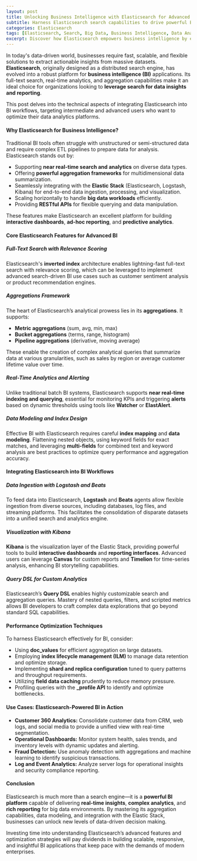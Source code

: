 ```yaml
---
layout: post
title: Unlocking Business Intelligence with Elasticsearch for Advanced Data Insights and Reporting
subtitle: Harness Elasticsearch search capabilities to drive powerful BI analytics and reporting for big data environments
categories: Elasticsearch
tags: [Elasticsearch, Search, Big Data, Business Intelligence, Data Analytics, Reporting, Kibana, Data Visualization]
excerpt: Discover how Elasticsearch empowers business intelligence by enabling advanced data insights and real-time reporting through powerful search and analytics capabilities.
---
```

In today's data-driven world, businesses require fast, scalable, and flexible solutions to extract actionable insights from massive datasets. **Elasticsearch**, originally designed as a distributed search engine, has evolved into a robust platform for **business intelligence (BI)** applications. Its full-text search, real-time analytics, and aggregation capabilities make it an ideal choice for organizations looking to **leverage search for data insights and reporting**.

This post delves into the technical aspects of integrating Elasticsearch into BI workflows, targeting intermediate and advanced users who want to optimize their data analytics platforms.

#### Why Elasticsearch for Business Intelligence?

Traditional BI tools often struggle with unstructured or semi-structured data and require complex ETL pipelines to prepare data for analysis. Elasticsearch stands out by:

- Supporting **near real-time search and analytics** on diverse data types.
- Offering **powerful aggregation frameworks** for multidimensional data summarization.
- Seamlessly integrating with the **Elastic Stack** (Elasticsearch, Logstash, Kibana) for end-to-end data ingestion, processing, and visualization.
- Scaling horizontally to handle **big data workloads** efficiently.
- Providing **RESTful APIs** for flexible querying and data manipulation.

These features make Elasticsearch an excellent platform for building **interactive dashboards**, **ad-hoc reporting**, and **predictive analytics**.

#### Core Elasticsearch Features for Advanced BI

##### Full-Text Search with Relevance Scoring

Elasticsearch's **inverted index** architecture enables lightning-fast full-text search with relevance scoring, which can be leveraged to implement advanced search-driven BI use cases such as customer sentiment analysis or product recommendation engines.

##### Aggregations Framework

The heart of Elasticsearch’s analytical prowess lies in its **aggregations**. It supports:

- **Metric aggregations** (sum, avg, min, max)
- **Bucket aggregations** (terms, range, histogram)
- **Pipeline aggregations** (derivative, moving average)

These enable the creation of complex analytical queries that summarize data at various granularities, such as sales by region or average customer lifetime value over time.

##### Real-Time Analytics and Alerting

Unlike traditional batch BI systems, Elasticsearch supports **near real-time indexing and querying**, essential for monitoring KPIs and triggering **alerts** based on dynamic thresholds using tools like **Watcher** or **ElastAlert**.

##### Data Modeling and Index Design

Effective BI with Elasticsearch requires careful **index mapping** and **data modeling**. Flattening nested objects, using keyword fields for exact matches, and leveraging **multi-fields** for combined text and keyword analysis are best practices to optimize query performance and aggregation accuracy.

#### Integrating Elasticsearch into BI Workflows

##### Data Ingestion with Logstash and Beats

To feed data into Elasticsearch, **Logstash** and **Beats** agents allow flexible ingestion from diverse sources, including databases, log files, and streaming platforms. This facilitates the consolidation of disparate datasets into a unified search and analytics engine.

##### Visualization with Kibana

**Kibana** is the visualization layer of the Elastic Stack, providing powerful tools to build **interactive dashboards** and **reporting interfaces**. Advanced users can leverage **Canvas** for custom reports and **Timelion** for time-series analysis, enhancing BI storytelling capabilities.

##### Query DSL for Custom Analytics

Elasticsearch’s **Query DSL** enables highly customizable search and aggregation queries. Mastery of nested queries, filters, and scripted metrics allows BI developers to craft complex data explorations that go beyond standard SQL capabilities.

#### Performance Optimization Techniques

To harness Elasticsearch effectively for BI, consider:

- Using **doc_values** for efficient aggregation on large datasets.
- Employing **index lifecycle management (ILM)** to manage data retention and optimize storage.
- Implementing **shard and replica configuration** tuned to query patterns and throughput requirements.
- Utilizing **field data caching** prudently to reduce memory pressure.
- Profiling queries with the **_profile API** to identify and optimize bottlenecks.

#### Use Cases: Elasticsearch-Powered BI in Action

- **Customer 360 Analytics:** Consolidate customer data from CRM, web logs, and social media to provide a unified view with real-time segmentation.
- **Operational Dashboards:** Monitor system health, sales trends, and inventory levels with dynamic updates and alerting.
- **Fraud Detection:** Use anomaly detection with aggregations and machine learning to identify suspicious transactions.
- **Log and Event Analytics:** Analyze server logs for operational insights and security compliance reporting.

#### Conclusion

Elasticsearch is much more than a search engine—it is a **powerful BI platform** capable of delivering **real-time insights**, **complex analytics**, and **rich reporting** for big data environments. By mastering its aggregation capabilities, data modeling, and integration with the Elastic Stack, businesses can unlock new levels of data-driven decision making.

Investing time into understanding Elasticsearch’s advanced features and optimization strategies will pay dividends in building scalable, responsive, and insightful BI applications that keep pace with the demands of modern enterprises.
